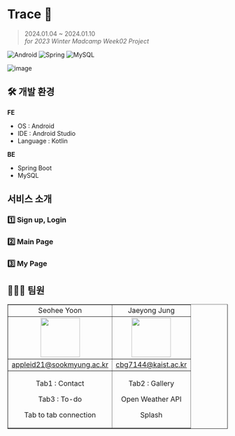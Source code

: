 # Trace 🐾
> 2024.01.04 ~ 2024.01.10 <br />
*for 2023 Winter Madcamp Week02 Project* <br/>
<p>
  <img alt="Android" src="https://img.shields.io/badge/Android-3DDC84.svg?&style=for-the badge&logo=Android&logoColor=white"/>
  <img alt="Spring" src="https://img.shields.io/badge/Spring-6DB33F.svg?&style=for-the badge&logo=Spring&logoColor=white"/>
  <img alt="MySQL" src="https://img.shields.io/badge/MySQL-4479A1.svg?&style=for-the badge&logo=MySQL&logoColor=white"/>
</p>

![image](https://github.com/seohee0925/Trace_Android/assets/102652293/05498026-d2fd-49e7-b95b-fdcf84d2edbe)

## 🛠️ 개발 환경
**FE**
- OS : Android
- IDE : Android Studio
- Language : Kotlin

**BE**
- Spring Boot
- MySQL
## 서비스 소개
### 1️⃣ Sign up, Login

### 2️⃣ Main Page

### 3️⃣ My Page

## 🧑‍🤝‍🧑 팀원
<table border="" cellspacing="0" cellpadding="0" width="100%">
 <tr width="100%">
  <td align="center">Seohee Yoon</a></td>
  <td align="center">Jaeyong Jung</a></td>
 </tr>
 <tr>
  <td  align="center"><a href="mailto:appleid21@sookmyung.ac.kr"><img src="https://github.com/cbg7144/Gardener/assets/102652293/4607f870-f17f-4b55-993f-e7d4700131e0" border="0" width="90px"></a></td>
  <td  align="center"><a href="mailto:kaijjy@kaist.ac.kr"><img src="https://github.com/seohee0925/Trace_Android/assets/102652293/82b3c744-40f6-45a7-a095-11402c3579684" border="0" width="90px"></a></td>
 </tr>
 <tr width="100%">
  <td  align="center"><a href="mailto:appleid21@sookmyung.ac.kr">appleid21@sookmyung.ac.kr</a></td>
  <td  align="center"><a href="mailto:kaijjy@kaist.ac.kr">cbg7144@kaist.ac.kr</a></td>
 </tr>
 <tr width="100%">
       <td  align="center"><p>Tab1 : Contact</p><p>Tab3 : To-do</p><p>Tab to tab connection</p></td>
       <td  align="center"><p>Tab2 : Gallery</p><p>Open Weather API</p><p>Splash</p></td>
     </tr>
  </table>

